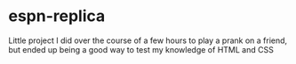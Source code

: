 # espn-replica

Little project I did over the course of a few hours to play a prank on a friend, but ended up being a good way to test my knowledge of HTML and CSS
